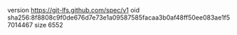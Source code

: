 version https://git-lfs.github.com/spec/v1
oid sha256:8f8808c9f0de676d7e73e1a09587585facaa3b0af48ff50ee083ae1f57014467
size 6552
